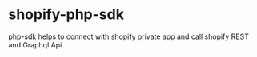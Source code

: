 # shopify-php-sdk
php-sdk helps to connect with shopify private app and call shopify REST and Graphql Api
